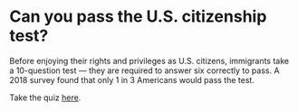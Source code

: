 # Can you pass the U.S. citizenship test?

Before enjoying their rights and privileges as U.S. citizens, immigrants take a 10-question test — they are required to answer six correctly to pass. A 2018 survey found that only 1 in 3 Americans would pass the test.

Take the quiz [here](https://aadittambe.github.io/citizenship-quiz/).
